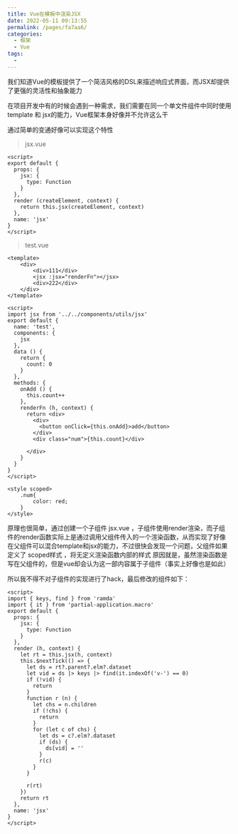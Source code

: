 ```yaml
---
title: Vue在模板中渲染JSX
date: 2022-05-11 09:13:55
permalink: /pages/fa7aa6/
categories:
  - 框架
  - Vue
tags:
  - 
---
```

我们知道Vue的模板提供了一个简洁风格的DSL来描述响应式界面，而JSX却提供了更强的灵活性和抽象能力

在项目开发中有的时候会遇到一种需求，我们需要在同一个单文件组件中同时使用 template 和 jsx的能力，Vue框架本身好像并不允许这么干

通过简单的变通好像可以实现这个特性
> jsx.vue

```vue
<script>
export default {
  props: {
    jsx: {
      type: Function
    }
  },
  render (createElement, context) {
    return this.jsx(createElement, context)
  },
  name: 'jsx'
}
</script>
```
> test.vue

```vue
<template>
    <div>
        <div>111</div>
        <jsx :jsx="renderFn"></jsx>
        <div>222</div>
    </div>
</template>

<script>
import jsx from '../../components/utils/jsx'
export default {
  name: 'test',
  components: {
    jsx
  },
  data () {
    return {
      count: 0
    }
  },
  methods: {
    onAdd () {
      this.count++
    },
    renderFn (h, context) {
      return <div>
        <div>
          <button onClick={this.onAdd}>add</button>
        </div>
        <div class="num">{this.count}</div>

      </div>
    }
  }
}
</script>

<style scoped>
    .num{
        color: red;
    }
</style>
```
原理也很简单，通过创建一个子组件 jsx.vue ，子组件使用render渲染，而子组件的render函数实际上是通过调用父组件传入的一个渲染函数，从而实现了好像在父组件可以混合template和jsx的能力，不过很快会发现一个问题，父组件如果定义了 scoped样式 ，将无定义渲染函数内部的样式
原因就是，虽然渲染函数是写在父组件的，但是vue却会认为这一部内容属于子组件（事实上好像也是如此）

所以我不得不对子组件的实现进行了hack，最后修改的组件如下：
```vue
<script>
import { keys, find } from 'ramda'
import { it } from 'partial-application.macro'
export default {
  props: {
    jsx: {
      type: Function
    }
  },
  render (h, context) {
    let rt = this.jsx(h, context)
    this.$nextTick(() => {
      let ds = rt?.parent?.elm?.dataset
      let vid = ds |> keys |> find(it.indexOf('v-') == 0)
      if (!vid) {
        return
      }
      function r (n) {
        let chs = n.children
        if (!chs) {
          return
        }
        for (let c of chs) {
          let ds = c?.elm?.dataset
          if (ds) {
            ds[vid] = ''
          }
          r(c)
        }
      }

      r(rt)
    })
    return rt
  },
  name: 'jsx'
}
</script>
```
